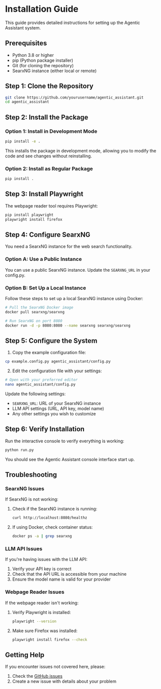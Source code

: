 # Installation Guide

This guide provides detailed instructions for setting up the Agentic Assistant system.

## Prerequisites

- Python 3.8 or higher
- pip (Python package installer)
- Git (for cloning the repository)
- SearxNG instance (either local or remote)

## Step 1: Clone the Repository

```bash
git clone https://github.com/yourusername/agentic_assistant.git
cd agentic_assistant
```

## Step 2: Install the Package

### Option 1: Install in Development Mode

```bash
pip install -e .
```

This installs the package in development mode, allowing you to modify the code and see changes without reinstalling.

### Option 2: Install as Regular Package

```bash
pip install .
```

## Step 3: Install Playwright

The webpage reader tool requires Playwright:

```bash
pip install playwright
playwright install firefox
```

## Step 4: Configure SearxNG

You need a SearxNG instance for the web search functionality.

### Option A: Use a Public Instance

You can use a public SearxNG instance. Update the `SEARXNG_URL` in your config.py.

### Option B: Set Up a Local Instance

Follow these steps to set up a local SearxNG instance using Docker:

```bash
# Pull the SearxNG Docker image
docker pull searxng/searxng

# Run SearxNG on port 8080
docker run -d -p 8080:8080 --name searxng searxng/searxng
```

## Step 5: Configure the System

1. Copy the example configuration file:

```bash
cp example.config.py agentic_assistant/config.py
```

2. Edit the configuration file with your settings:

```bash
# Open with your preferred editor
nano agentic_assistant/config.py
```

Update the following settings:

- `SEARXNG_URL`: URL of your SearxNG instance
- LLM API settings (URL, API key, model name)
- Any other settings you wish to customize

## Step 6: Verify Installation

Run the interactive console to verify everything is working:

```bash
python run.py
```

You should see the Agentic Assistant console interface start up.

## Troubleshooting

### SearxNG Issues

If SearxNG is not working:

1. Check if the SearxNG instance is running:
   ```bash
   curl http://localhost:8080/healthz
   ```

2. If using Docker, check container status:
   ```bash
   docker ps -a | grep searxng
   ```

### LLM API Issues

If you're having issues with the LLM API:

1. Verify your API key is correct
2. Check that the API URL is accessible from your machine
3. Ensure the model name is valid for your provider

### Webpage Reader Issues

If the webpage reader isn't working:

1. Verify Playwright is installed:
   ```bash
   playwright --version
   ```

2. Make sure Firefox was installed:
   ```bash
   playwright install firefox --check
   ```

## Getting Help

If you encounter issues not covered here, please:

1. Check the [GitHub issues](https://github.com/yourusername/agentic_assistant/issues)
2. Create a new issue with details about your problem
